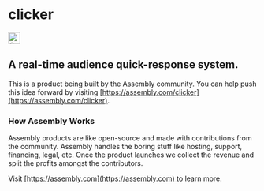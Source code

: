 # clicker

<a href="https://assembly.com/clicker/bounties"><img src="https://asm-badger.herokuapp.com/clicker/badges/tasks.svg" height="24px" alt="Open Tasks" /></a>

## A real-time audience quick-response system.

This is a product being built by the Assembly community. You can help push this idea forward by visiting [https://assembly.com/clicker](https://assembly.com/clicker).

### How Assembly Works

Assembly products are like open-source and made with contributions from the community. Assembly handles the boring stuff like hosting, support, financing, legal, etc. Once the product launches we collect the revenue and split the profits amongst the contributors.

Visit [https://assembly.com](https://assembly.com) to learn more.
